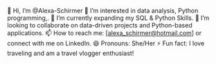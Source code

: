 👋 Hi, I’m @Alexa-Schirmer
👀 I’m interested in data analysis, Python programming,.
🌱 I’m currently expanding my SQL & Python Skills.
💞️ I’m looking to collaborate on data-driven projects and Python-based applications.
📫 How to reach me: [alexa_schirmer@hotmail.com] or connect with me on LinkedIn.
😄 Pronouns: She/Her
⚡ Fun fact: I love traveling and am a travel vlogger enthusiast!

<!---
Alexa-Schirmer/Alexa-Schirmer is a ✨ special ✨ repository because its `README.md` (this file) appears on your GitHub profile.
You can click the Preview link to take a look at your changes.
--->
